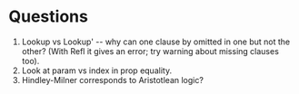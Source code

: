 # Questions

1. Lookup vs Lookup' -- why can one clause by omitted in one but not the other? (With Refl it gives an error; try warning about missing clauses too).
2. Look at param vs index in prop equality.
3. Hindley-Milner corresponds to Aristotlean logic?
